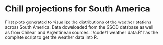 # Chill projections for South America
First plots generated to visualize the distributions of the weather stations across South America. Data downloaded from the GSOD database as well as from Chilean and Argentinean sources. './code/1_weather_data.R' has the complete script to get the weather data into R.
